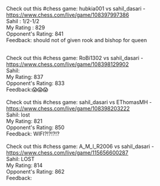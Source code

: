 Check out this #chess game: hubkia001 vs sahil_dasari - https://www.chess.com/live/game/108397997386
<br/>
Sahil : 1/2-1/2
<br/>
My Rating : 829
<br/>
Opponent's Rating: 841
<br/>
Feedback: should not of given rook and bishop for queen
<br/>
<br/>

Check out this #chess game: RoBi1302 vs sahil_dasari - https://www.chess.com/live/game/108398129902
<br/>
Sahil: 
<br/>
My Rating: 837
<br/>
Opponent's Rating: 833
<br/>
Feedback:😱😱😱
<br/>
<br/>
Check out this #chess game: sahil_dasari vs EThomasMH - https://www.chess.com/live/game/108398203222
<br/>
Sahil: lost
<br/>
My Rating: 821
<br/>
Opponent's Rating: 850
<br/>
Feedback: WIFI?!?!?!?
<br/>
<br/>
Check out this #chess game: A_M_I_R2006 vs sahil_dasari - https://www.chess.com/live/game/115656600287
<br/>
Sahil: LOST
<br/>
My Rating: 814
<br/>
Opponent's Rating: 862
<br/>
Feedback: 
